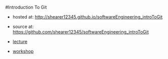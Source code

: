 #Introduction To Git

- hosted at: http://shearer12345.github.io/softwareEngineering_introToGit
- source at: https://github.com/shearer12345/softwareEngineering_introToGit

- [lecture](lecture.html)
- [workshop](workshop.html)

